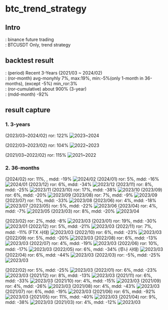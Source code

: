 # btc_trend_strategy

## Intro
: binance future trading  
: BTCUSDT Only, trend strategy  

## backtest result
: (period) Recent 3-Years (2021/03 ~ 2024/02)  
: (ror-month) avg-monyhly 7%, max:19%, min:-5%(only 1-month in 36-months), (except -5%) min_ror:3%  
: (ror-cumulative) about 900% (3-year)   
: (mdd-month) -92%   

## result capture
### 1. 3-years

(2023/03~2024/02) ror: 122%
![2023~2024](https://github.com/bautotrend/btc_trend_strategy/assets/161911991/d56dc5db-8111-4744-8fdd-cc596add3caf)  

(2022/03~2023/02) ror: 104%
![2022~2023](https://github.com/bautotrend/btc_trend_strategy/assets/161911991/d1f8bb5f-d41a-4f7c-9701-123f041e87ed)  

(2021/03~2022/02) ror: 115%
![2021~2022](https://github.com/bautotrend/btc_trend_strategy/assets/161911991/7ffb250b-db1b-4e86-b386-ae1860314430)  


### 2. 36-months
(2024/02) ror: 11%, , mdd: -19%
![2024/02](https://github.com/bautotrend/btc_trend_strategy/assets/161911991/60533740-f2b3-42ed-8439-a8073f8e9ddb)
(2024/01) ror: 5%, mdd: -16%
![2024/01](https://github.com/bautotrend/btc_trend_strategy/assets/161911991/fcd6ce31-598e-4f20-96c6-2ff2bdc33bcc)
(2023/12) ror: 6%, mdd: -34%
![2023/12](https://github.com/bautotrend/btc_trend_strategy/assets/161911991/1079bc72-62c2-490c-b1b6-759cd0d965d2)
(2023/11) ror: 8%, mdd: -25%
![2023/11](https://github.com/bautotrend/btc_trend_strategy/assets/161911991/30b7f365-f0be-48e3-88c7-ca97ef7e27fa)
(2023/10) ror: 17%, mdd: -38%
![2023/10](https://github.com/bautotrend/btc_trend_strategy/assets/161911991/5d5d65e2-38c5-4ccc-b8ae-581e39a23860)
(2023/09) ror: 6%, mdd: -20%
![2023/09](https://github.com/bautotrend/btc_trend_strategy/assets/161911991/07333099-6063-4e0c-9340-3ccb29927fb0)
(2023/08) ror: 7%, mdd: -9%
![2023/09](https://github.com/bautotrend/btc_trend_strategy/assets/161911991/3b57d24a-c076-4c35-94c8-5577cd802a1c)
(2023/07) ror: 1%, mdd: -33%
![2023/08](https://github.com/bautotrend/btc_trend_strategy/assets/161911991/117dd4bf-d5cc-4115-b24c-3e887962856f)
(2023/06) ror: 4%, mdd: -18%
![2023/07](https://github.com/bautotrend/btc_trend_strategy/assets/161911991/0d65ac60-9f3b-4fe7-8acd-c472d7fd61b3)
(2023/05) ror: 5%, mdd: -22%
![2023/06](https://github.com/bautotrend/btc_trend_strategy/assets/161911991/d9a57d5a-3063-4fd6-a189-0a64583942ce)
(2023/04) ror: 4%, mdd: -7%
![2023/05](https://github.com/bautotrend/btc_trend_strategy/assets/161911991/e423daa0-8a9c-4c23-9c12-9810273f0687)
(2023/03) ror: 8%, mdd: -20%
![2023/04](https://github.com/bautotrend/btc_trend_strategy/assets/161911991/412b978a-557d-4108-a57f-6379cd7fa601)

(2023/02) ror: 2%, mdd: -8%
![2023/03](https://github.com/bautotrend/btc_trend_strategy/assets/161911991/01e474fa-c2b9-4a4e-b463-61f231e7a401)
(2023/01) ror: 19%, mdd: -30%
![2023/01](https://github.com/bautotrend/btc_trend_strategy/assets/161911991/9656001e-a1f4-4f9e-8128-6437d271bb56)
(2022/12) ror: 5%, mdd: -21%
![2023/03](https://github.com/bautotrend/btc_trend_strategy/assets/161911991/9656001e-a1f4-4f9e-8128-6437d271bb56)
(2022/11) ror: 7%, mdd: -11%  (FTX 사태)
![2023/03](https://github.com/bautotrend/btc_trend_strategy/assets/161911991/eb1b5219-131d-40d1-9611-fa86e282d768)
(2022/10) ror: 6%, mdd: -23%
![2023/03](https://github.com/bautotrend/btc_trend_strategy/assets/161911991/da3eeb30-bde6-4f83-ad6f-e03cc7125ecb)
(2022/09) ror: 5%, mdd: -20%
![2023/03](https://github.com/bautotrend/btc_trend_strategy/assets/161911991/b81386bc-73f9-400e-9b4c-e8fc849ac7bb)
(2022/08) ror: 6%, mdd: -13%
![2023/03](https://github.com/bautotrend/btc_trend_strategy/assets/161911991/3519a118-b721-455e-947b-e5d11c6eb583)
(2022/07) ror: 4%, mdd: -19%
![2023/03](https://github.com/bautotrend/btc_trend_strategy/assets/161911991/b37e70e5-b9ec-43df-9424-5e3c7b88540d)
(2022/06) ror: 10%, mdd: -17%
![2023/03](https://github.com/bautotrend/btc_trend_strategy/assets/161911991/9500749d-6b26-4381-a596-f5a8c564dbe8)
(2022/05) ror: 6%, mdd: -34%  (루나 사태)
![2023/03](https://github.com/bautotrend/btc_trend_strategy/assets/161911991/b0f987dd-822e-4588-b84b-ec76e6372e78)
(2022/04) ror: 6%, mdd: -44%
![2023/03](https://github.com/bautotrend/btc_trend_strategy/assets/161911991/a46cf3b7-d8f1-45de-9e50-fb0362d24b48)
(2022/03) ror: -5%, mdd: -25%
![2023/03](https://github.com/bautotrend/btc_trend_strategy/assets/161911991/3bdf2786-ae23-4faa-b727-4c0868803e60)


(2022/02) ror: 5%, mdd: -25%
![2023/03](https://github.com/bautotrend/btc_trend_strategy/assets/161911991/819c7b53-a241-4b88-88a5-62e3835dde64)
(2022/01) ror: 6%, mdd: -23%
![2023/03](https://github.com/bautotrend/btc_trend_strategy/assets/161911991/722ccc64-12f4-406f-a555-4ae923e749d3)
(2021/12) ror: 8%, mdd: -13%
![2023/03](https://github.com/bautotrend/btc_trend_strategy/assets/161911991/e1b3d45d-274c-4527-b17c-c3a37c0a8988)
(2021/11) ror: 6%, mdd: -33%
![2023/03](https://github.com/bautotrend/btc_trend_strategy/assets/161911991/7a82ccdd-0444-4dea-8629-98ed49da0b05)
(2021/10) ror: 4%, mdd: -15%
![2023/03](https://github.com/bautotrend/btc_trend_strategy/assets/161911991/322424b1-51a0-4c00-a44e-5465ebf9f730)
(2021/09) ror: 4%, mdd: -26%
![2023/03](https://github.com/bautotrend/btc_trend_strategy/assets/161911991/e2dbf135-3b25-48f3-964a-6429cf99b647)
(2021/08) ror: 4%, mdd: -43%
![2023/03](https://github.com/bautotrend/btc_trend_strategy/assets/161911991/19079342-d1f2-4004-b3a0-5a5c630cc814)
(2021/07) ror: 6%, mdd: -19%
![2023/03](https://github.com/bautotrend/btc_trend_strategy/assets/161911991/38d8cfcb-b9fc-48ca-a278-aa2857a48b0c)
(2021/06) ror: 6%, mdd: -92%
![2023/03](https://github.com/bautotrend/btc_trend_strategy/assets/161911991/5001352b-2d07-4754-9993-5f4c6ed7b5b8)
(2021/05) ror: 11%, mdd: -40%
![2023/03](https://github.com/bautotrend/btc_trend_strategy/assets/161911991/a47a883e-e39c-4680-8d26-5fe730da063c)
(2021/04) ror: 9%, mdd: -38%
![2023/03](https://github.com/bautotrend/btc_trend_strategy/assets/161911991/937fb46b-e834-4c2a-be6c-23fe9772976a)
(2021/03) ror: 4%, mdd: -12%
![2023/03](https://github.com/bautotrend/btc_trend_strategy/assets/161911991/8fac7a19-f6ef-4a26-bd10-ee1f54ffd2c0)


